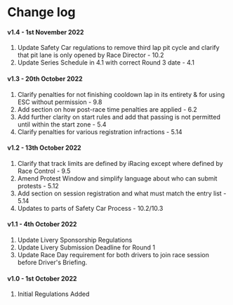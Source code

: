# Change log

#### v1.4 - 1st November 2022
1. Update Safety Car regulations to remove third lap pit cycle and clarify that pit lane is only opened by Race Director - 10.2
2. Update Series Schedule in 4.1 with correct Round 3 date - 4.1

#### v1.3 - 20th October 2022
1. Clarify penalties for not finishing cooldown lap in its entirety & for using ESC without permission - 9.8
2. Add section on how post-race time penalties are applied - 6.2
3. Add further clarity on start rules and add that passing is not permitted until within the start zone - 5.4
4. Clarify penalties for various registration infractions - 5.14

#### v1.2 - 13th October 2022
1. Clarify that track limits are defined by iRacing except where defined by Race Control - 9.5
2. Amend Protest Window and simplify language about who can submit protests - 5.12
3. Add section on session registration and what must match the entry list - 5.14
4. Updates to parts of Safety Car Process - 10.2/10.3

#### v1.1 - 4th October 2022
1. Update Livery Sponsorship Regulations
2. Update Livery Submission Deadline for Round 1
3. Update Race Day requirement for both drivers to join race session before Driver's Briefing.

#### v1.0 - 1st October 2022
1. Initial Regulations Added
